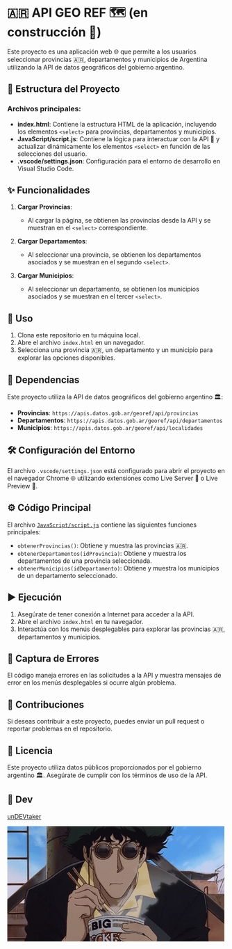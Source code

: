 # 🇦🇷 API GEO REF 🗺️ (en construcción 🚧)

Este proyecto es una aplicación web 🌐 que permite a los usuarios seleccionar provincias 🇦🇷, departamentos y municipios de Argentina utilizando la API de datos geográficos del gobierno argentino.

## 📂 Estructura del Proyecto

### Archivos principales:

  - **index.html**: Contiene la estructura HTML de la aplicación, incluyendo los elementos `<select>` para provincias, departamentos y municipios.
  - **JavaScript/script.js**: Contiene la lógica para interactuar con la API 🔗 y actualizar dinámicamente los elementos `<select>` en función de las selecciones del usuario.
  - **.vscode/settings.json**: Configuración para el entorno de desarrollo en Visual Studio Code.

## ✨ Funcionalidades

1.  **Cargar Provincias**:
    - Al cargar la página, se obtienen las provincias desde la API y se muestran en el `<select>` correspondiente.

2.  **Cargar Departamentos**:
    - Al seleccionar una provincia, se obtienen los departamentos asociados y se muestran en el segundo `<select>`.

3.  **Cargar Municipios**:
    - Al seleccionar un departamento, se obtienen los municipios asociados y se muestran en el tercer `<select>`.

## 🚀 Uso

1.  Clona este repositorio en tu máquina local.
2.  Abre el archivo `index.html` en un navegador.
3.  Selecciona una provincia 🇦🇷, un departamento y un municipio  para explorar las opciones disponibles.

## 🔗 Dependencias

Este proyecto utiliza la API de datos geográficos del gobierno argentino 🏛️:

  - **Provincias**: `https://apis.datos.gob.ar/georef/api/provincias`
  - **Departamentos**: `https://apis.datos.gob.ar/georef/api/departamentos`
  - **Municipios**: `https://apis.datos.gob.ar/georef/api/localidades`

## 🛠️ Configuración del Entorno

El archivo `.vscode/settings.json` está configurado para abrir el proyecto en el navegador Chrome 🌐 utilizando extensiones como Live Server 🔌 o Live Preview 👀.

## ⚙️ Código Principal

El archivo [`JavaScript/script.js`](JavaScript/script.js) contiene las siguientes funciones principales:

  - `obtenerProvincias()`: Obtiene y muestra las provincias 🇦🇷.
  - `obtenerDepartamentos(idProvincia)`: Obtiene y muestra los departamentos de una provincia seleccionada.
  - `obtenerMunicipios(idDepartamento)`: Obtiene y muestra los municipios de un departamento seleccionado.

## ▶️ Ejecución

1.  Asegúrate de tener conexión a Internet para acceder a la API.
2.  Abre el archivo `index.html` en tu navegador.
3.  Interactúa con los menús desplegables para explorar las provincias 🇦🇷, departamentos y municipios.

## 🐞 Captura de Errores

El código maneja errores en las solicitudes a la API y muestra mensajes de error en los menús desplegables si ocurre algún problema.

## 🤝 Contribuciones

Si deseas contribuir a este proyecto, puedes enviar un pull request o reportar problemas en el repositorio.

## 📜 Licencia

Este proyecto utiliza datos públicos proporcionados por el gobierno argentino 🏛️. Asegúrate de cumplir con los términos de uso de la API.

## 👾 Dev

[unDEVtaker](https://github.com/unDEVtaker)

![gif](img/cowboy%20bebop%20eating%20GIF.gif)
